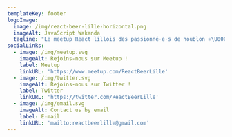 ```yaml
---
templateKey: footer
logoImage:
  image: /img/react-beer-lille-horizontal.png
  imageAlt: JavaScript Wakanda
  tagline: "Le meetup React lillois des passionné·e·s de houblon ⚛️\U0001F37A"
socialLinks:
  - image: /img/meetup.svg
    imageAlt: Rejoins-nous sur Meetup !
    label: Meetup
    linkURL: 'https://www.meetup.com/ReactBeerLille'
  - image: /img/twitter.svg
    imageAlt: Rejoins-nous sur Twitter !
    label: Twitter
    linkURL: 'https://twitter.com/ReactBeerLille'
  - image: /img/email.svg
    imageAlt: Contact us by email
    label: E-mail
    linkURL: 'mailto:reactbeerlille@gmail.com'
---
```



